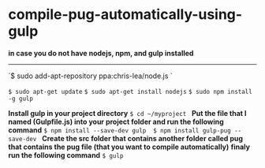 # compile-pug-automatically-using-gulp


 **in case you do not have nodejs, npm, and gulp installed** 
 <hr>
`$ sudo add-apt-repository ppa:chris-lea/node.js `

` $ sudo apt-get update `
` $ sudo apt-get install nodejs `
` $ sudo npm install -g gulp `

**Install gulp in your project directory**
`$ cd ~/myproject `
**Put the file that I named (Gulpfile.js) into your project folder and run the following command**
`$ npm install --save-dev gulp 
 $ npm install gulp-pug --save-dev
`
**Create the src folder that contains another folder called pug that contains the pug file (that you want to compile automatically)**
**finaly run the following command**
`$ gulp`
